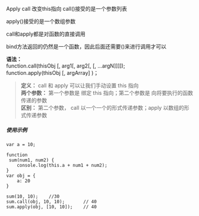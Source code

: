 Apply call 改变this指向 call\(\)接受的是一个参数列表

apply\(\)接受的是一个数组参数

call和apply都是对函数的直接调用

bind方法返回的仍然是一个函数，因此后面还需要\(\)来进行调用才可以



**语法：**  
function.call\(thisObj \[, arg1\[, arg2\[, \[, ...argN\]\]\]\]\);  
function.apply\(thisObj \[, argArray\] \)；

> **定义：** call 和 apply 可以让我们手动设置 this 指向  
> **两个参数：** 第一个参数是 绑定 this 指向；第二个参数是 向将要执行的函数传递的参数  
> **区别：** 第二个参数， call 以一个一个的形式传递参数；apply 以数组的形式传递参数

##### 使用示例

```
var a = 10;

function
 sum(num1, num2) {
    console.log(this.a + num1 + num2);
}
var obj = {
    a: 20
}

sum(10, 10);    //30
sum.call(obj, 10, 10);       // 40
sum.apply(obj, [10, 10]);    // 40
```



